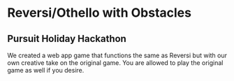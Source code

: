 # Reversi/Othello with Obstacles

## Pursuit Holiday Hackathon ##

We created a web app game that functions the same as Reversi but with our own creative take on the original game. You are allowed to play the original game as well if you desire.

